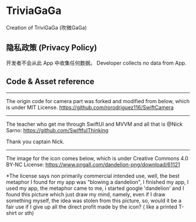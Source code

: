 # TriviaGaGa
Creation of TriviGaGa (吹微GaGa)

## 隐私政策 (Privacy Policy)

开发者不会从此 App 中收集任何数据。
Developer collects no data from App.

## Code & Asset reference

---
The origin code for camera part was forked and modified from below, which is under MIT License.
https://github.com/rorodriguez116/SwiftCamera

---
The teacher who get me through SwiftUI and MVVM and all that is @Nick Sarno:
https://github.com/SwiftfulThinking

Thank you captain Nick.

---
The image for the icon comes below, which is under Creative Commons 4.0 BY-NC License:
https://www.pngall.com/dandelion-png/download/61121

*The license says non primarily commercial intended use, well, the best metaphor I found for my app was "blowing a dandelion", I finished my app, I used my app, the metaphor came to me, i started google 'dandelion' and I found this picture which just draw my mind, namely, even if I draw something myself, the idea was stolen from this picture, so, would it be a fair use if I give up all the direct profit made by the icon? ( like a printed T-shirt or sth) 
